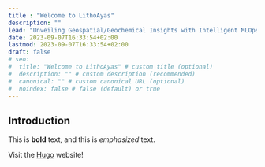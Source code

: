 ```yaml
---
title : "Welcome to LithoAyas"
description: ""
lead: "Unveiling Geospatial/Geochemical Insights with Intelligent MLOps"
date: 2023-09-07T16:33:54+02:00
lastmod: 2023-09-07T16:33:54+02:00
draft: false
# seo:
#  title: "Welcome to LithoAyas" # custom title (optional)
#  description: "" # custom description (recommended)
#  canonical: "" # custom canonical URL (optional)
#  noindex: false # false (default) or true
---
```

## Introduction

This is **bold** text, and this is *emphasized* text.

Visit the [Hugo](https://gohugo.io) website!